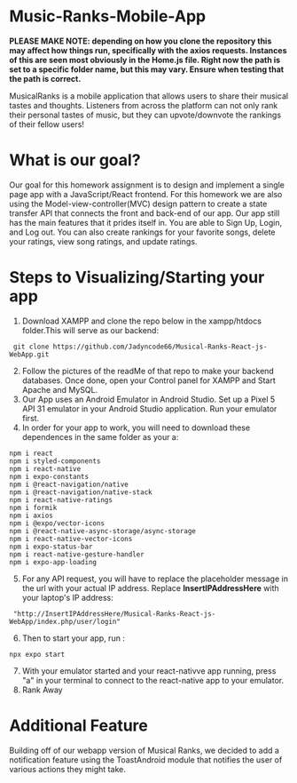 # Music-Ranks-Mobile-App

**PLEASE MAKE NOTE: depending on how you clone the repository this may affect how things run, specifically with the axios requests. Instances of this are seen most obviously in the Home.js file. Right now the path is set to a specific folder name, but this may vary. Ensure when testing that the path is correct.**

MusicalRanks is a mobile application that allows users to share their musical tastes and thoughts. Listeners from across the platform can not only rank their personal tastes of music, but they can upvote/downvote the rankings of their fellow users!

# What is our goal?

Our goal for this homework assignment is to design and implement a single page app with a JavaScript/React frontend. For this homework we are also using the Model-view-controller(MVC) design pattern to create a state transfer API that connects the front
and back-end of our app. Our app still has the main features that it prides itself in. You are able to Sign Up, Login, and Log out. You can also create rankings for your favorite songs, delete your ratings, view song ratings, and update ratings.


# Steps to Visualizing/Starting your app
1) Download XAMPP and clone the repo below in the xampp/htdocs folder.This will serve as our backend:
```
 git clone https://github.com/Jadyncode66/Musical-Ranks-React-js-WebApp.git
```
2) Follow the pictures of the readMe of that repo to make your backend databases. Once done, open your Control panel for XAMPP and Start Apache and MySQL.
3) Our App uses an Android Emulator in Android Studio. Set up a Pixel 5 API 31 emulator in your Android Studio  application. Run your emulator first. 
4) In order for your app to work, you will need to download these dependences in the same folder as your a:

```
npm i react
npm i styled-components
npm i react-native
npm i expo-constants
npm i @react-navigation/native
npm i @react-navigation/native-stack
npm i react-native-ratings
npm i formik
npm i axios
npm i @expo/vector-icons
npm i @react-native-async-storage/async-storage
npm i react-native-vector-icons
npm i expo-status-bar
npm i react-native-gesture-handler
npm i expo-app-loading
```

5) For any API request, you will have to replace the placeholder message in the url with your actual IP address. Replace **InsertIPAddressHere** with your laptop's IP address:
```
 "http://InsertIPAddressHere/Musical-Ranks-React-js-WebApp/index.php/user/login"
```
6) Then to start your app, run : 

```
npx expo start
```
7) With your emulator started and your react-nativve app running, press "a" in your terminal to connect to the react-native app to your emulator.
8) Rank Away




# Additional Feature

Building off of our webapp version of Musical Ranks, we decided to add a notification feature using the ToastAndroid module that notifies the user of various actions they might take.

